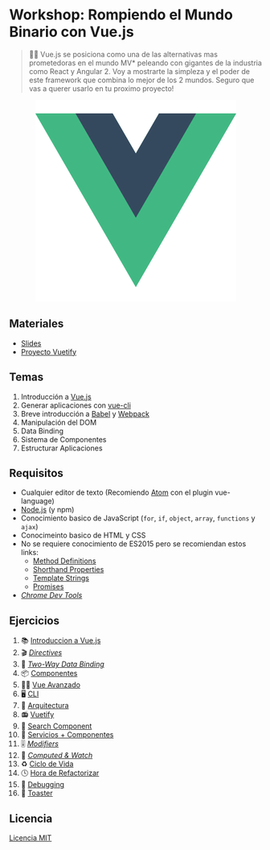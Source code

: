 # Workshop: Rompiendo el Mundo Binario con Vue.js

> 👨‍🏫 Vue.js se posiciona como una de las alternativas mas prometedoras en el mundo MV* peleando con gigantes de la industria como React y Angular 2. Voy a mostrarte la simpleza y el poder de este framework que combina lo mejor de los 2 mundos. Seguro que vas a querer usarlo en tu proximo proyecto!

<p align="center">
 <img src="docs/img/logo.png" alt="vue">
</p>

## Materiales
* [Slides](http://bit.ly/2pUh1kU)
* [Proyecto Vuetify](https://github.com/ianaya89/vuetify)

## Temas

1. Introducción a [Vue.js](https://vuejs.org/)
2. Generar aplicaciones con [vue-cli](https://github.com/vuejs/vue-cli)
3. Breve introducción a [Babel](http://babeljs.io/) y [Webpack](https://webpack.js.org/)
4. Manipulación del DOM
5. Data Binding
6. Sistema de Componentes
7. Estructurar Aplicaciones

## Requisitos

* Cualquier editor de texto (Recomiendo [Atom](https://atom.io/) con el plugin vue-language)
* [Node.js](https://nodejs.org/en/) (y npm)
* Conocimiento basico de JavaScript (`for`, `if`, `object`, `array`, `functions` y `ajax`)
* Conocimeinto basico de HTML y CSS
* No se requiere conocimiento de ES2015 pero se recomiendan estos links:
  * [Method Definitions](https://developer.mozilla.org/es/docs/Web/JavaScript/Referencia/funciónes/Method_definitions)
  * [Shorthand Properties](https://developer.mozilla.org/en/docs/Web/JavaScript/Reference/Operators/Object_initializer)
  * [Template Strings](https://developer.mozilla.org/es/docs/Web/JavaScript/Referencia/template_strings)
  * [Promises](https://developer.mozilla.org/es/docs/Web/JavaScript/Referencia/Objetos_globales/Promise)
* *[Chrome Dev Tools](https://chrome.google.com/webstore/detail/vuejs-devtools/nhdogjmejiglipccpnnnanhbledajbpd)*

## Ejercicios
1. 📚 [Introduccion a Vue.js](https://github.com/ianaya89/workshop-vuejs/blob/master/ex/01.md)
2. 🎬 *[Directives](https://github.com/ianaya89/workshop-vuejs/blob/master/ex/02.md)*
3. 🔁 *[Two-Way Data Binding](https://github.com/ianaya89/workshop-vuejs/blob/master/ex/03.md)*
4. 📦 [Componentes](https://github.com/ianaya89/workshop-vuejs/blob/master/ex/04.md)
5. 👨‍🎓 [Vue Avanzado](https://github.com/ianaya89/workshop-vuejs/blob/master/ex/05.md)
6. 🖥 [CLI](https://github.com/ianaya89/workshop-vuejs/blob/master/ex/06.md)
7. 👷 [Arquitectura](https://github.com/ianaya89/workshop-vuejs/blob/master/ex/07.md)
8. 📻 [Vuetify](https://github.com/ianaya89/workshop-vuejs/blob/master/ex/08.md)
9. 🔎 [Search Component](https://github.com/ianaya89/workshop-vuejs/blob/master/ex/09.md)
10. 🚀 [Servicios + Componentes](https://github.com/ianaya89/workshop-vuejs/blob/master/ex/10.md)
11. 🎚 *[Modifiers](https://github.com/ianaya89/workshop-vuejs/blob/master/ex/11.md)*
12. 👀 *[Computed & Watch](https://github.com/ianaya89/workshop-vuejs/blob/master/ex/12.md)*
13. ♻️ [Ciclo de Vida](https://github.com/ianaya89/workshop-vuejs/blob/master/ex/13.md)
14. 🕓 [Hora de Refactorizar](https://github.com/ianaya89/workshop-vuejs/blob/master/ex/14.md)
15. 🐛 [Debugging](https://github.com/ianaya89/workshop-vuejs/blob/master/ex/15.md)
16. 🍞 [Toaster](https://github.com/ianaya89/workshop-vuejs/blob/master/ex/16.md)

## Licencia
[Licencia MIT](https://github.com/ndelvalle/workshop-vuejs/blob/master/LICENSE)
